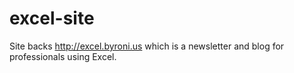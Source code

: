 # excel-site

Site backs http://excel.byroni.us which is a newsletter and blog for professionals using Excel.
